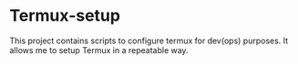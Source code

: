 # Termux-setup

This project contains scripts to configure termux for dev(ops) purposes.
It allows me to setup Termux in a repeatable way.

